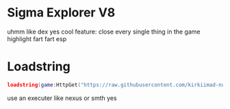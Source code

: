 # Sigma Explorer V8
uhmm like dex yes cool
feature:
close
every single thing in the game
highlight fart
fart esp
# Loadstring
```lua
loadstring(game:HttpGet("https://raw.githubusercontent.com/kirkiimad-nuker/Sigma-Explorer-V8/20223735b8d5664633719a4bf3b073e66ba2996e/sigmaex.lua"))()
```
use an executer like nexus or smth
yes
